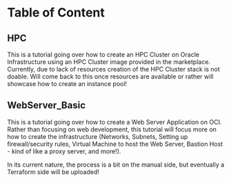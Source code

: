 # Table of Content

## HPC
This is a tutorial going over how to create an HPC Cluster on Oracle Infrastructure using an HPC Cluster image provided in the marketplace.
Currently, due to lack of resources creation of the HPC Cluster stack is not doable. Will come back to this once resources are available or rather will showcase how to create an instance pool!

## WebServer_Basic
This is a tutorial going over how to create a Web Server Application on OCI. Rather than focusing on web development, this tutorial will focus more on how to create the infrastructure (Networks, Subnets, Setting up firewall/security rules, Virtual Machine to host the Web Server, Bastion Host - kind of like a proxy server, and more!).

In its current nature, the process is a bit on the manual side, but eventually a Terraform side will be uploaded!
